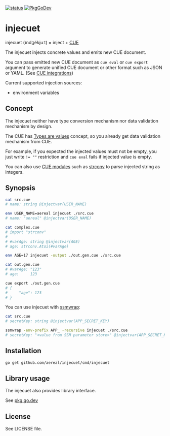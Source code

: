 [![status][ci-status-badge]][ci-status]
[![PkgGoDev][pkg-go-dev-badge]][pkg-go-dev]

# injecuet

injecuet (ɪndʒékjuːt) = inject + [CUE][cuelang]

The injecuet injects concrete values and emits new CUE document.

You can pass emitted new CUE document as `cue eval` or `cue export` argument to generate unified CUE document or other format such as JSON or YAML.
(See [CUE integrations][cue-integrations])

Current supported injection sources:

- environment variables

## Concept

The injecuet neither have type conversion mechanism nor data validation mechanism by design.

The CUE has [Types are values][types-are-values] concept, so you already get data validation mechanism from CUE.

For example, if you expected the injected values must not be empty, you just write `!= ""` restriction and `cue eval` fails if injected value is empty.

You can also use [CUE modules][cue-modules] such as [strconv][cue-strconv] to parse injected string as integers.

## Synopsis

```sh
cat src.cue
# name: string @injectvar(USER_NAME)

env USER_NAME=aereal injecuet ./src.cue
# name: "aereal" @injectvar(USER_NAME)
```

```sh
cat complex.cue
# import "strconv"
# 
# #varAge: string @injectvar(AGE)
# age: strconv.Atoi(#varAge)

env AGE=17 injecuet -output ./out.gen.cue ./src.cue

cat out.gen.cue
# #varAge: "123"
# age:     123

cue export ./out.gen.cue
# {
#     "age": 123
# }
```

You can use injecuet with [ssmwrap][ssmwrap]:

```sh
cat src.cue
# secretKey: string @injectvar(APP_SECRET_KEY)

ssmwrap -env-prefix APP_ -recursive injecuet ./src.cue
# secretKey: "<value from SSM parameter store>" @injectvar(APP_SECRET_KEY)
```

## Installation

```sh
go get github.com/aereal/injecuet/cmd/injecuet
```

## Library usage

The injecuet also provides library interface.

See [pkg.go.dev][pkg-go-dev]

## License

See LICENSE file.

[pkg-go-dev]: https://pkg.go.dev/github.com/aereal/injecuet
[pkg-go-dev-badge]: https://pkg.go.dev/badge/aereal/injecuet
[ci-status-badge]: https://github.com/aereal/injecuet/workflows/CI/badge.svg?branch=main
[ci-status]: https://github.com/aereal/injecuet/actions/workflows/CI
[cuelang]: https://cuelang.org/
[cue-integrations]: https://cuelang.org/docs/integrations/
[types-are-values]: https://cuelang.org/docs/concepts/logic/#types-are-values
[cue-modules]: https://cuelang.org/docs/concepts/packages/
[cue-strconv]: https://pkg.go.dev/cuelang.org/go@v0.4.0/pkg/strconv
[ssmwrap]: https://github.com/handlename/ssmwrap
